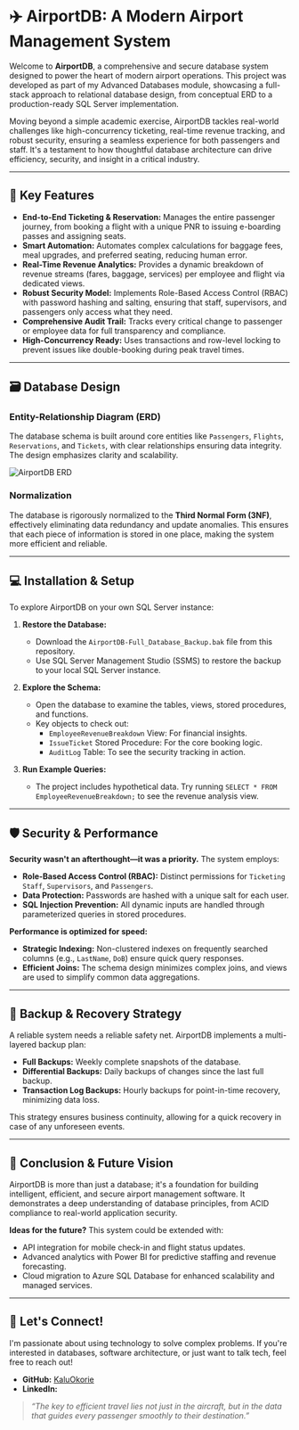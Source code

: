 # ✈️ AirportDB: A Modern Airport Management System

Welcome to **AirportDB**, a comprehensive and secure database system designed to power the heart of modern airport operations. This project was developed as part of my Advanced Databases module, showcasing a full-stack approach to relational database design, from conceptual ERD to a production-ready SQL Server implementation.

Moving beyond a simple academic exercise, AirportDB tackles real-world challenges like high-concurrency ticketing, real-time revenue tracking, and robust security, ensuring a seamless experience for both passengers and staff. It's a testament to how thoughtful database architecture can drive efficiency, security, and insight in a critical industry.

---

## 🚀 Key Features

*   **End-to-End Ticketing & Reservation:** Manages the entire passenger journey, from booking a flight with a unique PNR to issuing e-boarding passes and assigning seats.
*   **Smart Automation:** Automates complex calculations for baggage fees, meal upgrades, and preferred seating, reducing human error.
*   **Real-Time Revenue Analytics:** Provides a dynamic breakdown of revenue streams (fares, baggage, services) per employee and flight via dedicated views.
*   **Robust Security Model:** Implements Role-Based Access Control (RBAC) with password hashing and salting, ensuring that staff, supervisors, and passengers only access what they need.
*   **Comprehensive Audit Trail:** Tracks every critical change to passenger or employee data for full transparency and compliance.
*   **High-Concurrency Ready:** Uses transactions and row-level locking to prevent issues like double-booking during peak travel times.

---

## 🗃️ Database Design

### Entity-Relationship Diagram (ERD)
The database schema is built around core entities like `Passengers`, `Flights`, `Reservations`, and `Tickets`, with clear relationships ensuring data integrity. The design emphasizes clarity and scalability.

![AirportDB ERD](path/to/your/ERD-image.png) 
*<!-- Pro-Tip: Actually upload an image of your ERD and link it here! -->*

### Normalization
The database is rigorously normalized to the **Third Normal Form (3NF)**, effectively eliminating data redundancy and update anomalies. This ensures that each piece of information is stored in one place, making the system more efficient and reliable.

---

## 💻 Installation & Setup

To explore AirportDB on your own SQL Server instance:

1.  **Restore the Database:**
    *   Download the `AirportDB-Full_Database_Backup.bak` file from this repository.
    *   Use SQL Server Management Studio (SSMS) to restore the backup to your local SQL Server instance.

2.  **Explore the Schema:**
    *   Open the database to examine the tables, views, stored procedures, and functions.
    *   Key objects to check out:
        *   `EmployeeRevenueBreakdown` View: For financial insights.
        *   `IssueTicket` Stored Procedure: For the core booking logic.
        *   `AuditLog` Table: To see the security tracking in action.

3.  **Run Example Queries:**
    *   The project includes hypothetical data. Try running `SELECT * FROM EmployeeRevenueBreakdown;` to see the revenue analysis view.

---

## 🛡️ Security & Performance

**Security wasn't an afterthought—it was a priority.** The system employs:
*   **Role-Based Access Control (RBAC):** Distinct permissions for `Ticketing Staff`, `Supervisors`, and `Passengers`.
*   **Data Protection:** Passwords are hashed with a unique salt for each user.
*   **SQL Injection Prevention:** All dynamic inputs are handled through parameterized queries in stored procedures.

**Performance is optimized for speed:**
*   **Strategic Indexing:** Non-clustered indexes on frequently searched columns (e.g., `LastName`, `DoB`) ensure quick query responses.
*   **Efficient Joins:** The schema design minimizes complex joins, and views are used to simplify common data aggregations.

---

## 💾 Backup & Recovery Strategy

A reliable system needs a reliable safety net. AirportDB implements a multi-layered backup plan:
*   **Full Backups:** Weekly complete snapshots of the database.
*   **Differential Backups:** Daily backups of changes since the last full backup.
*   **Transaction Log Backups:** Hourly backups for point-in-time recovery, minimizing data loss.

This strategy ensures business continuity, allowing for a quick recovery in case of any unforeseen events.

---

## 🎯 Conclusion & Future Vision

AirportDB is more than just a database; it's a foundation for building intelligent, efficient, and secure airport management software. It demonstrates a deep understanding of database principles, from ACID compliance to real-world application security.

**Ideas for the future?** This system could be extended with:
*   API integration for mobile check-in and flight status updates.
*   Advanced analytics with Power BI for predictive staffing and revenue forecasting.
*   Cloud migration to Azure SQL Database for enhanced scalability and managed services.

---

## 👋 Let's Connect!

I'm passionate about using technology to solve complex problems. If you're interested in databases, software architecture, or just want to talk tech, feel free to reach out!

*   **GitHub:** [KaluOkorie](https://github.com/KaluOkorie)
*   **LinkedIn:** [<!-- Your LinkedIn Profile Link -->](https://linkedin.com/in/yourprofile)

> *“The key to efficient travel lies not just in the aircraft, but in the data that guides every passenger smoothly to their destination.”*

